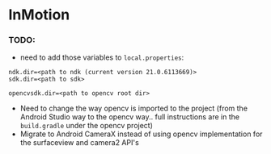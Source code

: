# InMotion

### TODO:
- need to add those variables to `local.properties`:
```
ndk.dir=<path to ndk (current version 21.0.6113669)>
sdk.dir=<path to sdk>

opencvsdk.dir=<path to opencv root dir>
```
- Need to change the way opencv is imported to the project (from the Android Studio way to the opencv way.. full instructions are in the `build.gradle` under the opencv project)
- Migrate to Android CameraX instead of using opencv implementation for the surfaceview and camera2 API's
